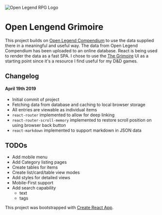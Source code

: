 ![Open Legend RPG Logo](https://openlegendrpg.com/assets/img/open_legend_lg_logo.png)

# Open Lengend Grimoire
This project builds on [Open Legend Compendium](https://github.com/frankieali/open-legend-compendium) to use the data supplied there in a meaningful and useful way. The data from Open Legend Compendium has been uploaded to an online database. React is being used to render the data as a fast SPA.
I chose to use the [The Grimoire](https://thebombzen.com/grimoire/) UI as a starting point since it's a resource I find useful for my D&D games.

## Changelog

#### April 19th 2019
 - Initial commit of project
 - Fetching data from database and caching to local browser storage
 - All entries are viewable as individual items
 - `react-router` implemented to allow for deep linking
 - `react-router-scroll-memory` implemented to restore scroll position on using browser back button
 - `react-markdown` implemented to support markdown in JSON data

 ## TODOs
  - Add mobile menu
  - Add Category listing pages
  - Create tables for items
  - Create list/card/table view modes
  - Add styles for detailed views
  - Mobile-First support
  - Add search capability
    - text
    - tags

This project was bootstrapped with [Create React App](https://github.com/facebook/create-react-app).